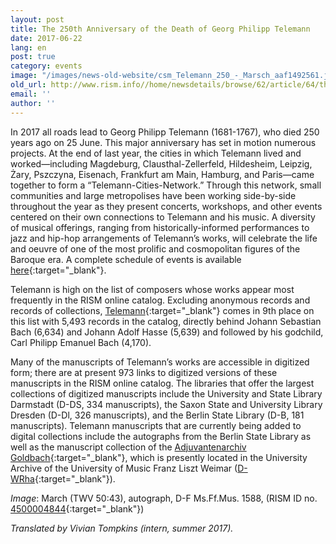 ```yaml
---
layout: post
title: The 250th Anniversary of the Death of Georg Philipp Telemann
date: 2017-06-22
lang: en
post: true
category: events
image: "/images/news-old-website/csm_Telemann_250_-_Marsch_aaf1492561.jpg"
old_url: http://www.rism.info//home/newsdetails/browse/62/article/64/the-250th-anniversary-of-the-death-of-georg-philipp-telemann.html
email: ''
author: ''
---
```



In 2017 all roads lead to Georg Philipp Telemann (1681-1767), who died 250 years ago on 25 June. This major anniversary has set in motion numerous projects. At the end of last year, the cities in which Telemann lived and worked—including Magdeburg, Clausthal-Zellerfeld, Hildesheim, Leipzig, Żary, Pszczyna, Eisenach, Frankfurt am Main, Hamburg, and Paris—came together to form a “Telemann-Cities-Network.” Through this network, small communities and large metropolises have been working side-by-side throughout the year as they present concerts, workshops, and other events centered on their own connections to Telemann and his music. A diversity of musical offerings, ranging from historically-informed performances to jazz and hip-hop arrangements of Telemann’s works, will celebrate the life and oeuvre of one of the most prolific and cosmopolitan figures of the Baroque era. A complete schedule of events is available [here](http://www.telemann2017.eu/){:target="_blank"}.



Telemann is high on the list of composers whose works appear most frequently in the RISM online catalog. Excluding anonymous records and records of collections, [Telemann](https://opac.rism.info/search?View=rism&author=Telemann+Georg+Philipp&language=en){:target="_blank"} comes in 9th place on this list with 5,493 records in the catalog, directly behind Johann Sebastian Bach (6,634) and Johann Adolf Hasse (5,639) and followed by his godchild, Carl Philipp Emanuel Bach (4,170).



Many of the manuscripts of Telemann’s works are accessible in digitized form; there are at present 973 links to digitized versions of these manuscripts in the RISM online catalog. The libraries that offer the largest collections of digitized manuscripts include the University and State Library Darmstadt (D-DS, 334 manuscripts), the Saxon State and University Library Dresden (D-Dl, 326 manuscripts), and the Berlin State Library (D-B, 181 manuscripts). Telemann manuscripts that are currently being added to digital collections include the autographs from the Berlin State Library as well as the manuscript collection of the [Adjuvantenarchiv Goldbach](https://opac.rism.info/search?View=rism&author=Telemann+Georg+Philipp&siglum=D-WRha&language=en){:target="_blank"}, which is presently located in the University Archive of the University of Music Franz Liszt Weimar ([D-WRha](http://www.hfm-weimar.de/index.php?id=343#joPageDown){:target="_blank"}).





_Image_: March (TWV 50:43), autograph, D-F Ms.Ff.Mus. 1588, (RISM ID no. [4500004844](https://opac.rism.info/search?id=450004844){:target="_blank"})

_Translated by Vivian Tompkins (intern, summer 2017)._







<script type="text/javascript">var switchTo5x=true;</script><script type="text/javascript" src="http://w.sharethis.com/button/buttons.js"></script><script type="text/javascript">stLight.options({publisher: "9b601438-1ce1-49d8-bfd7-9cff5df54c17", doNotHash: false, doNotCopy: false, hashAddressBar: false});</script>



